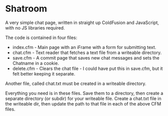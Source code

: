 # Shatroom
<p>A very simple chat page, written in straight up ColdFusion and JavaScript, with no JS libraries required.</p>

<p>The code is contained in four files:</p>
<ul>
<li>index.cfm - Main page with an iFrame with a form for submitting text.</li>
<li>chat.cfm - Text reader that fetches a text file from a writeable directory.</li>
<li>save.cfm - A commit page that saves new chat messages and sets the Chatname in a cookie.</li>
<li>delete.cfm - Clears the chat file - I could have put this in save.cfm, but it felt better keeping it separate.</li>
</ul>
<p>Another file, called chat.txt must be created in a writeable directory.</p>
<p>Everything you need is in these files. Save them to a directory, then create a separate directory (or subdir) for your writeable file. Create a chat.txt file in the writeable dir, then update the path to that file in each of the above CFM files.</p>
